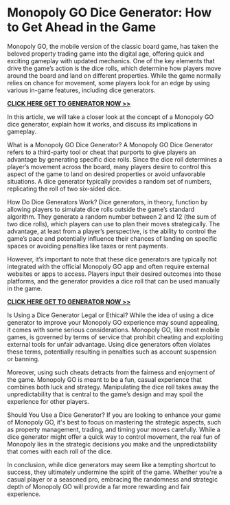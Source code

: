 # Monopoly GO Dice Generator: How to Get Ahead in the Game

Monopoly GO, the mobile version of the classic board game, has taken the beloved property trading game into the digital age, offering quick and exciting gameplay with updated mechanics. One of the key elements that drive the game’s action is the dice rolls, which determine how players move around the board and land on different properties. While the game normally relies on chance for movement, some players look for an edge by using various in-game features, including dice generators.

[**CLICK HERE GET TO GENERATOR NOW >>**](https://free-tools.raj-solution.com/5d5270a)

In this article, we will take a closer look at the concept of a Monopoly GO dice generator, explain how it works, and discuss its implications in gameplay.

What is a Monopoly GO Dice Generator?
A Monopoly GO Dice Generator refers to a third-party tool or cheat that purports to give players an advantage by generating specific dice rolls. Since the dice roll determines a player’s movement across the board, many players desire to control this aspect of the game to land on desired properties or avoid unfavorable situations. A dice generator typically provides a random set of numbers, replicating the roll of two six-sided dice.

How Do Dice Generators Work?
Dice generators, in theory, function by allowing players to simulate dice rolls outside the game’s standard algorithm. They generate a random number between 2 and 12 (the sum of two dice rolls), which players can use to plan their moves strategically. The advantage, at least from a player’s perspective, is the ability to control the game’s pace and potentially influence their chances of landing on specific spaces or avoiding penalties like taxes or rent payments.

However, it’s important to note that these dice generators are typically not integrated with the official Monopoly GO app and often require external websites or apps to access. Players input their desired outcomes into these platforms, and the generator provides a dice roll that can be used manually in the game.

[**CLICK HERE GET TO GENERATOR NOW >>**](https://free-tools.raj-solution.com/5d5270a)

Is Using a Dice Generator Legal or Ethical?
While the idea of using a dice generator to improve your Monopoly GO experience may sound appealing, it comes with some serious considerations. Monopoly GO, like most mobile games, is governed by terms of service that prohibit cheating and exploiting external tools for unfair advantage. Using dice generators often violates these terms, potentially resulting in penalties such as account suspension or banning.

Moreover, using such cheats detracts from the fairness and enjoyment of the game. Monopoly GO is meant to be a fun, casual experience that combines both luck and strategy. Manipulating the dice roll takes away the unpredictability that is central to the game’s design and may spoil the experience for other players.

Should You Use a Dice Generator?
If you are looking to enhance your game of Monopoly GO, it's best to focus on mastering the strategic aspects, such as property management, trading, and timing your moves carefully. While a dice generator might offer a quick way to control movement, the real fun of Monopoly lies in the strategic decisions you make and the unpredictability that comes with each roll of the dice.

In conclusion, while dice generators may seem like a tempting shortcut to success, they ultimately undermine the spirit of the game. Whether you're a casual player or a seasoned pro, embracing the randomness and strategic depth of Monopoly GO will provide a far more rewarding and fair experience.
